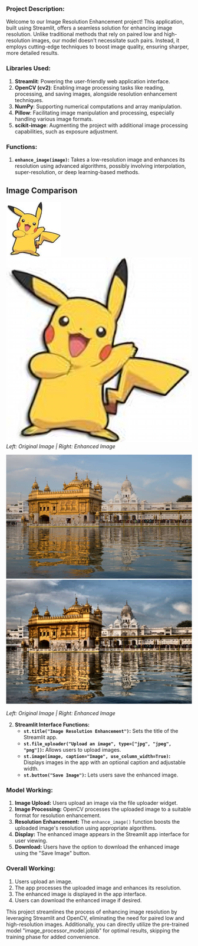 ### Project Description:
Welcome to our Image Resolution Enhancement project! This application, built using Streamlit, offers a seamless solution for enhancing image resolution. Unlike traditional methods that rely on paired low and high-resolution images, our model doesn't necessitate such pairs. Instead, it employs cutting-edge techniques to boost image quality, ensuring sharper, more detailed results.

### Libraries Used:
1. **Streamlit**: Powering the user-friendly web application interface.
2. **OpenCV (cv2)**: Enabling image processing tasks like reading, processing, and saving images, alongside resolution enhancement techniques.
3. **NumPy**: Supporting numerical computations and array manipulation.
4. **Pillow**: Facilitating image manipulation and processing, especially handling various image formats.
5. **scikit-image**: Augmenting the project with additional image processing capabilities, such as exposure adjustment.

### Functions:
1. **`enhance_image(image)`:** Takes a low-resolution image and enhances its resolution using advanced algorithms, possibly involving interpolation, super-resolution, or deep learning-based methods.

## Image Comparison

![Original Image](original.png) ![Enhanced Image](upscaled_test.png)
*Left: Original Image | Right: Enhanced Image*

![Original Image](img4.jpg) ![Enhanced Image](enhanced_image%20(7).jpg)

*Left: Original Image | Right: Enhanced Image*

2. **Streamlit Interface Functions:**
   - **`st.title("Image Resolution Enhancement")`:** Sets the title of the Streamlit app.
   - **`st.file_uploader("Upload an image", type=["jpg", "jpeg", "png"])`:** Allows users to upload images.
   - **`st.image(image, caption="Image", use_column_width=True)`:** Displays images in the app with an optional caption and adjustable width.
   - **`st.button("Save Image")`:** Lets users save the enhanced image.

### Model Working:
1. **Image Upload:** Users upload an image via the file uploader widget.
2. **Image Processing:** OpenCV processes the uploaded image to a suitable format for resolution enhancement.
3. **Resolution Enhancement:** The `enhance_image()` function boosts the uploaded image's resolution using appropriate algorithms.
4. **Display:** The enhanced image appears in the Streamlit app interface for user viewing.
5. **Download:** Users have the option to download the enhanced image using the "Save Image" button.

### Overall Working:
1. Users upload an image.
2. The app processes the uploaded image and enhances its resolution.
3. The enhanced image is displayed in the app interface.
4. Users can download the enhanced image if desired.

This project streamlines the process of enhancing image resolution by leveraging Streamlit and OpenCV, eliminating the need for paired low and high-resolution images. Additionally, you can directly utilize the pre-trained model "image_processor_model.joblib" for optimal results, skipping the training phase for added convenience.

